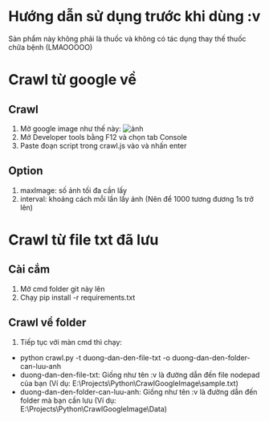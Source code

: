 # Hướng dẫn sử dụng trước khi dùng :v
Sản phẩm này không phải là thuốc và không có tác dụng thay thế thuốc chữa bệnh (LMAOOOOO)
# Crawl từ google về
## Crawl
1. Mở google image như thế này:
![ảnh](https://github.com/nhanh9d/CrawlGoogleImage/blob/master/1.PNG)
2. Mở Developer tools bằng F12 và chọn tab Console
3. Paste đoạn script trong crawl.js vào và nhấn enter
## Option
1. maxImage: số ảnh tối đa cần lấy
2. interval: khoảng cách mỗi lần lấy ảnh (Nên để 1000 tương đương 1s trở lên)

# Crawl từ file txt đã lưu
## Cài cắm
1. Mở cmd folder git này lên 
2. Chạy pip install -r requirements.txt
## Crawl về folder
1. Tiếp tục với màn cmd thì chạy:
- python crawl.py -t duong-dan-den-file-txt -o duong-dan-den-folder-can-luu-anh
- duong-dan-den-file-txt: Giống như tên :v là đường dẫn đến file nodepad của bạn (Ví dụ: E:\Projects\Python\CrawlGoogleImage\sample.txt)
- duong-dan-den-folder-can-luu-anh: Giống như tên :v là đường dẫn đến folder mà bạn cần lưu (Ví dụ: E:\Projects\Python\CrawlGoogleImage\Data)
